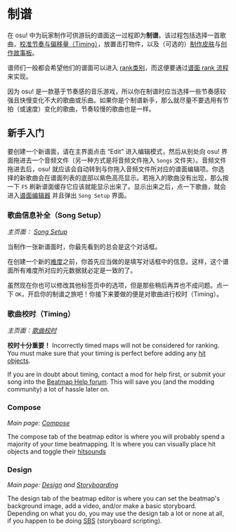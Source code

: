 
# 制谱

在 osu! 中为玩家制作可供游玩的谱面这一过程即为**制谱**。该过程包括选择一首歌曲，[校准节奏与偏移量（Timing）](/wiki/Beatmap_Editor/Timing)，放置击打物件，以及（可选的）[制作皮肤](/wiki/Skinning)与[创作故事板](/wiki/Storyboarding)。

谱师们一般都会希望他们的谱面可以进入 [rank类别](/wiki/Beatmap)，而这便要通过[谱面 rank 流程](/wiki/Beatmap_ranking_procedure)来实现。

因为 osu! 是一款基于节奏感的音乐游戏，所以你在制谱时应当选择一些节奏感较强且快慢变化不大的歌曲或乐曲。如果你是个制谱新手，那么就尽量不要选用有节拍（或速度）变化的歌曲，节奏较慢的歌曲也是一样。

## 新手入门

要创建一个新谱面，请在主界面点击 “Edit” 进入编辑模式，然后从别处向 osu! 界面拖进去一个音频文件（另一种方式是将音频文件拖入 `Songs` 文件夹）。音频文件拖进去后，osu! 就应该会自动转到与你拖入音频文件所对应的谱面编辑项。你选择的新歌曲会在谱面列表的底部以紫色高亮显示。若拖入的歌曲没有出现，那么按一下 `F5` 刷新谱面缓存它应该就能显示出来了。显示出来之后，点一下歌曲，就会进入[谱面编辑器](/wiki/Beatmap_Editor) 并且弹出 `Song Setup` 界面。

### 歌曲信息补全（Song Setup）

*主页面： [Song Setup](/wiki/Song_Setup)*

当制作一张新谱面时，你最先看到的总会是这个对话框。

在创建一个新的[难度](/wiki/Difficulties)之前，你首先应当做的是填写对话框中的信息。这样，这个谱面所有难度所对应的元数据就必定是一致的了。

虽然现在你也可以修改其他标签页中的选项，但是那些稍后再弄也不成问题。点一下 `OK`，开启你的制谱之旅吧！你接下来要做的便是对歌曲进行校时（Timing）。

### 歌曲校时（Timing）

*主页面：[歌曲校时](/wiki/Beatmap_Editor/Timing)*

**校时十分重要！**
Incorrectly timed maps will not be considered for ranking.
You must make sure that your timing is perfect before adding any [hit objects](/wiki/Hit_Objects).

If you are in doubt about timing, contact a mod for help first, or submit your song into the [Beatmap Help forum](https://osu.ppy.sh/community/forums/10).
This will save you (and the modding community) a lot of hassle later on.

### Compose

*Main page: [Compose](/wiki/Compose)*

The compose tab of the beatmap editor is where you will probably spend a majority of your time beatmapping.
It is where you can visually place hit objects and toggle their [hitsounds](/wiki/hit_sounds)

### Design

*Main page: [Design](/wiki/Design) and [Storyboarding](/wiki/Storyboarding)*

The design tab of the beatmap editor is where you can set the beatmap's background image, add a video, and/or make a basic storyboard.
Depending on what you do, you may use the design tab a lot or none at all, if you happen to be doing [SBS](/wiki/Storyboard_Scripting) (storyboard scripting).
